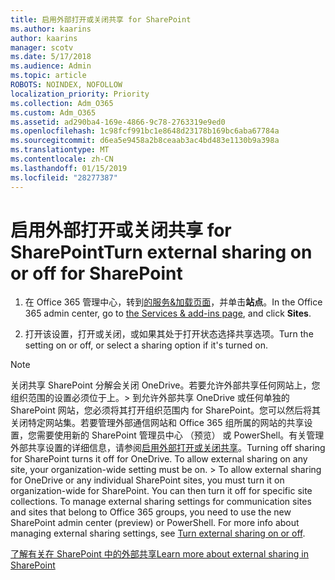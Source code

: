 ```yaml
---
title: 启用外部打开或关闭共享 for SharePoint
ms.author: kaarins
author: kaarins
manager: scotv
ms.date: 5/17/2018
ms.audience: Admin
ms.topic: article
ROBOTS: NOINDEX, NOFOLLOW
localization_priority: Priority
ms.collection: Adm_O365
ms.custom: Adm_O365
ms.assetid: ad290ba4-169e-4866-9c78-2763319e9ed0
ms.openlocfilehash: 1c98fcf991bc1e8648d23178b169bc6aba67784a
ms.sourcegitcommit: d6ea5e9458a2b8ceaab3ac4bd483e1130b9a398a
ms.translationtype: MT
ms.contentlocale: zh-CN
ms.lasthandoff: 01/15/2019
ms.locfileid: "28277387"
---
```

# <a name="turn-external-sharing-on-or-off-for-sharepoint"></a><span data-ttu-id="aaca9-102">启用外部打开或关闭共享 for SharePoint</span><span class="sxs-lookup"><span data-stu-id="aaca9-102">Turn external sharing on or off for SharePoint</span></span>

1. <span data-ttu-id="aaca9-103">在 Office 365 管理中心，转到[的服务&amp;加载页面](https://portal.office.com/adminportal/home#/Settings/ServicesAndAddIns)，并单击**站点**。</span><span class="sxs-lookup"><span data-stu-id="aaca9-103">In the Office 365 admin center, go to [the Services &amp; add-ins page](https://portal.office.com/adminportal/home#/Settings/ServicesAndAddIns), and click **Sites**.</span></span>
    
2. <span data-ttu-id="aaca9-104">打开该设置，打开或关闭，或如果其处于打开状态选择共享选项。</span><span class="sxs-lookup"><span data-stu-id="aaca9-104">Turn the setting on or off, or select a sharing option if it's turned on.</span></span>
    
> [!NOTE]
> <span data-ttu-id="aaca9-p101">关闭共享 SharePoint 分解会关闭 OneDrive。若要允许外部共享任何网站上，您组织范围的设置必须位于上。> 到允许外部共享 OneDrive 或任何单独的 SharePoint 网站，您必须将其打开组织范围内 for SharePoint。您可以然后将其关闭特定网站集。若要管理外部通信网站和 Office 365 组所属的网站的共享设置，您需要使用新的 SharePoint 管理员中心 （预览） 或 PowerShell。有关管理外部共享设置的详细信息，请参阅[启用外部打开或关闭共享](https://go.microsoft.com/fwlink/?linkid=866426)。</span><span class="sxs-lookup"><span data-stu-id="aaca9-p101">Turning off sharing for SharePoint turns it off for OneDrive. To allow external sharing on any site, your organization-wide setting must be on. > To allow external sharing for OneDrive or any individual SharePoint sites, you must turn it on organization-wide for SharePoint. You can then turn it off for specific site collections. To manage external sharing settings for communication sites and sites that belong to Office 365 groups, you need to use the new SharePoint admin center (preview) or PowerShell. For more info about managing external sharing settings, see [Turn external sharing on or off](https://go.microsoft.com/fwlink/?linkid=866426).</span></span> 
  
[<span data-ttu-id="aaca9-111">了解有关在 SharePoint 中的外部共享</span><span class="sxs-lookup"><span data-stu-id="aaca9-111">Learn more about external sharing in SharePoint</span></span>](https://go.microsoft.com/fwlink/?linkid=734908)
  

